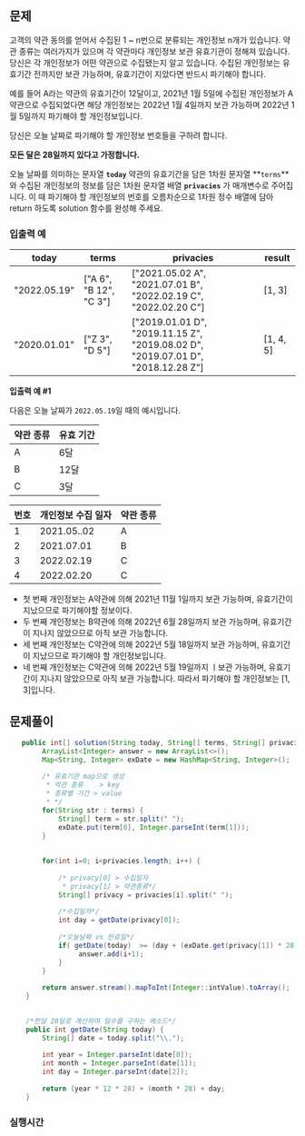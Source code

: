 ## 문제
고객의 약관 동의를 얻어서 수집된 1 ~ n번으로 분류되는 개인정보 n개가 있습니다. 약관 종류는 여러가지가 있으며 각 약관마다 개인정보 보관 유효기관이 정해져 있습니다.  당신은 각 개인정보가 어떤 약관으로 수집됐는지 알고 있습니다. 수집된 개인정보는 유효기간 전까지만 보관 가능하며, 유효기간이 지았다면 반드시 파기해야 합니다.

예를 들어 A라는 약관의 유효기간이 12달이고, 2021년 1월 5일에 수집된 개인정보가 A약관으로 수집되었다면 해당 개인정보는 2022년 1월 4일까지 보관 가능하며 2022년 1월 5일까지 파기해야 할 개인정보입니다.

당신은 오늘 날짜로 파기해야 할 개인정보 번호들을 구하려 합니다.

**모든 달은 28일까지 있다고 가정합니다.**

오늘 날짜를 의미하는 문자열 **`today`** 약관의 유효기간을 담은 1차원 문자열 **`terms`**와 수집된 개인정보의 정보를 담은 1차원 문자열 배열 **`privacies`** 가 매개변수로 주어집니다. 이 때 파기해야 할 개인정보의 번호를 오름차순으로 1차원 정수 배열에 담아 return 하도록 solution 함수를 완성해 주세요.




### 입출력 예
| today | terms | privacies | result |
| --- | --- | --- | --- |
| "2022.05.19" | ["A 6", "B 12", "C 3"] | ["2021.05.02 A", "2021.07.01 B", "2022.02.19 C", "2022.02.20 C"] | [1, 3] |
| "2020.01.01" | ["Z 3", "D 5"] | ["2019.01.01 D", "2019.11.15 Z", "2019.08.02 D", "2019.07.01 D", "2018.12.28 Z"] | [1, 4, 5] |
**입출력 예 #1**

다음은 오늘 날짜가 `2022.05.19`일 때의 예시입니다.

| 약관 종류 | 유효 기간 |
| --- | --- |
| A | 6달 |
| B | 12달 |
| C | 3달 |

| 번호 | 개인정보 수집 일자 | 약관 종류 |
| --- | --- | --- |
| 1 | 2021.05..02 | A |
| 2 | 2021.07.01 | B |
| 3 | 2022.02.19 | C |
| 4 | 2022.02.20 | C |

- 첫 번째 개인정보는 A약관에 의해 2021년 11월 1일까지 보관 가능하며, 유효기간이 지났으므로 파기해야할 정보이다.
- 두 번째 개인정보는 B약관에 의해 2022년 6월 28일까지 보관 가능하며, 유효기간이 지나지 않았으므로 아직 보관 가능합니다.
- 세 번째 개인정보는 C약관에 의해 2022년 5월 18일까지 보관 가능하며, 유효기간이 지났으므로 파기해야 할 개인정보입니다.
- 네 번째 개인정보는 C약관에 의해 2022년 5월 19일까지 ㅣ보관 가능하며, 유효기간이 지나지 않았으므로 아직 보관 가능합니다.
따라서 파기해야 할 개인정보는 [1, 3]입니다.

## 문제풀이
```java
   public int[] solution(String today, String[] terms, String[] privacies) {
    	ArrayList<Integer> answer = new ArrayList<>();
    	Map<String, Integer> exDate = new HashMap<String, Integer>();
    	
    	/* 유효기관 map으로 생성
    	 * 약관 종류 	> key
    	 * 종류별 기간 > value
    	 * */
    	for(String str : terms) {
    		String[] term = str.split(" ");
    		exDate.put(term[0], Integer.parseInt(term[1]));
    	}
    	
    	
    	for(int i=0; i<privacies.length; i++) {
    	
    		/* privacy[0] > 수집일자
    		 * privacy[1] > 약관종류*/
    		String[] privacy = privacies[i].split(" ");
    		
    		/*수집일자*/
    		int day = getDate(privacy[0]);
    		
    		/*오늘날짜 vs 만료일*/
    		if( getDate(today)  >= (day + (exDate.get(privacy[1]) * 28))) {
    			 answer.add(i+1);
    		}
    	}
    	
        return answer.stream().mapToInt(Integer::intValue).toArray();
    }

    
    /*한달 28일로 계산하여 일수를 구하는 메소드*/
    public int getDate(String today) {
        String[] date = today.split("\\.");   
        
        int year = Integer.parseInt(date[0]); 
        int month = Integer.parseInt(date[1]);
        int day = Integer.parseInt(date[2]);   
    	
        return (year * 12 * 28) + (month * 28) + day;
    }

```

### 실행시간
